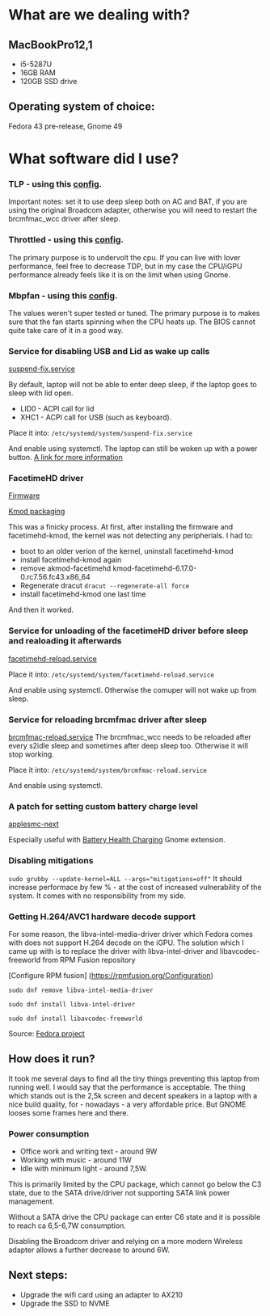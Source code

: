 # What are we dealing with?
## MacBookPro12,1
- i5-5287U
- 16GB RAM
- 120GB SSD drive

## Operating system of choice:
Fedora 43 pre-release, Gnome 49

# What software did I use?
### TLP - using this [config](tlp.conf). 
Important notes: set it to use deep sleep both on AC and BAT, if you are using the original Broadcom adapter, otherwise you will need to restart the brcmfmac_wcc driver after sleep.

### Throttled - using this [config](throttled.conf). 
The primary purpose is to undervolt the cpu. If you can live with lover performance, feel free to decrease TDP, but in my case the CPU/iGPU performance already feels like it is on the limit when using Gnome.

### Mbpfan - using this [config](mbpfan.conf).
The values weren't super tested or tuned. The primary purpose is to makes sure that the fan starts spinning when the CPU heats up. The BIOS cannot quite take care of it in a good way.

### Service for disabling USB and Lid as wake up calls 
[suspend-fix.service](suspend-fix.service)

By default, laptop will not be able to enter deep sleep, if the laptop goes to sleep with lid open. 

- LID0 - ACPI call for lid
- XHC1 - ACPI call for USB (such as keyboard).

Place it into: `/etc/systemd/system/suspend-fix.service`

And enable using systemctl. The laptop can still be woken up with a power button.
[A link for more information](https://askubuntu.com/a/1203159)

### FacetimeHD driver
[Firmware](https://github.com/patjak/facetimehd/wiki/Get-Started#firmware-extraction)

[Kmod packaging](https://discussion.fedoraproject.org/t/mulderje-intel-mac-rpms/130045)

This was a finicky process. At first, after installing the firmware and facetimehd-kmod, the kernel was not detecting any peripherials. I had to:
- boot to an older verion of the kernel, uninstall facetimehd-kmod
- install facetimehd-kmod again
- remove akmod-facetimehd kmod-facetimehd-6.17.0-0.rc7.56.fc43.x86_64
- Regenerate dracut `dracut --regenerate-all force`
- install facetimehd-kmod one last time

And then it worked.

### Service for unloading of the facetimeHD driver before sleep and realoading it afterwards
[facetimehd-reload.service](facetimehd-reload.service)

Place it into: `/etc/systemd/system/facetimehd-reload.service`

And enable using systemctl. Otherwise the comuper will not wake up from sleep.

### Service for reloading brcmfmac driver after sleep
[brcmfmac-reload.service](brcmfmac-reload.service)
The brcmfmac_wcc needs to be reloaded after every s2idle sleep and sometimes after deep sleep too. Otherwise it will stop working.

Place it into: `/etc/systemd/system/brcmfmac-reload.service`

And enable using systemctl.

### A patch for setting custom battery charge level
[applesmc-next](https://github.com/c---/applesmc-next)

Especially useful with [Battery Health Charging](https://github.com/maniacx/Battery-Health-Charging/) Gnome extension.

### Disabling mitigations
`sudo grubby --update-kernel=ALL --args="mitigations=off"`
It should increase performace by few % - at the cost of increased vulnerability of the system. It comes with no responsibility from my side.

### Getting H.264/AVC1 hardware decode support
For some reason, the libva-intel-media-driver driver which Fedora comes with does not support H.264 decode on the iGPU.
The solution which I came up with is to replace the driver with libva-intel-driver and libavcodec-freeworld from RPM Fusion repository


[Configure RPM fusion] (https://rpmfusion.org/Configuration)

`sudo dnf remove libva-intel-media-driver`

`sudo dnf install libva-intel-driver`

`sudo dnf install libavcodec-freeworld`


Source: [Fedora project](https://fedoraproject.org/wiki/Firefox_Hardware_acceleration#Configure_VA-API_Video_decoding_on_Intel)


## How does it run?
It took me several days to find all the tiny things preventing this laptop from running well. I would say that the performance is acceptable. The thing which stands out is the 2,5k screen and decent speakers in a laptop with a nice build quality, for - nowadays - a very affordable price. But GNOME looses some frames here and there.

### Power consumption
- Office work and writing text - around 9W
- Working with music - around 11W
- Idle with minimum light - around 7,5W.

This is primarily limited by the CPU package, which cannot go below the C3 state, due to the SATA drive/driver not supporting SATA link power management.

Without a SATA drive the CPU package can enter C6 state and it is possible to reach ca 6,5-6,7W consumption. 

Disabling the Broadcom driver and relying on a more modern Wireless adapter allows a further decrease to around 6W.

## Next steps:
- Upgrade the wifi card using an adapter to AX210
- Upgrade the SSD to NVME
